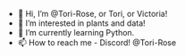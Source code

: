 - 👋 Hi, I’m @Tori-Rose, or Tori, or Victoria!
- 👀 I’m interested in plants and data!
- 🌱 I’m currently learning Python.
- 📫 How to reach me - Discord! @Tori-Rose

<!---
Tori-Rose/Tori-Rose is a ✨ special ✨ repository because its `README.md` (this file) appears on your GitHub profile.
You can click the Preview link to take a look at your changes.
--->

